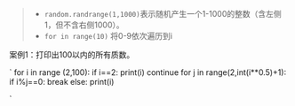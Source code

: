 > - `random.randrange(1,1000)`表示随机产生一个1-1000的整数（含左侧1，但不含右侧1000）。
> - `for in range(10)`  将0-9依次遍历到i

案例1：打印出100以内的所有质数。

`
for i in range (2,100):
    if i==2:
        print(i)
        continue
    for j in range(2,int(i**0.5)+1):
        if i%j==0:
            break
    else:
        print(i)
            

   `
